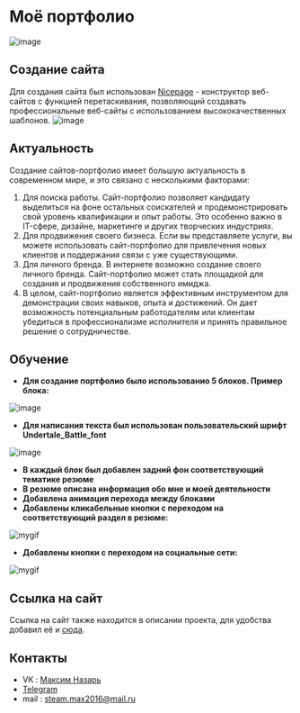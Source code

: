 # Моё портфолио
![image](https://github.com/CarbonProg/Resume_Project/assets/133951431/c7710738-8c3f-41ad-abf1-b9e4b7812a4e)

## Создание сайта
Для создания сайта был использован <a href="https://nicepage.com/">Nicepage</a> - конструктор веб-сайтов с функцией перетаскивания, позволяющий создавать профессиональные веб-сайты с использованием высококачественных шаблонов.
![image](https://github.com/CarbonProg/Resume_Project/assets/133951431/8c42e061-0890-4071-9649-1f7b25c38a24)

## Актуальность
Создание сайтов-портфолио имеет большую актуальность в современном мире, и это связано с несколькими факторами:
1. Для поиска работы. Сайт-портфолио позволяет кандидату выделиться на фоне остальных соискателей и продемонстрировать свой уровень квалификации и опыт работы. Это особенно важно в IT-сфере, дизайне, маркетинге и других творческих индустриях.
2. Для продвижения своего бизнеса. Если вы представляете услуги, вы можете использовать сайт-портфолио для привлечения новых клиентов и поддержания связи с уже существующими.
3. Для личного бренда. В интернете возможно создание своего личного бренда. Сайт-портфолио может стать площадкой для создания и продвижения собственного имиджа.
4. В целом, сайт-портфолио является эффективным инструментом для демонстрации своих навыков, опыта и достижений. Он дает возможность потенциальным работодателям или клиентам убедиться в профессионализме исполнителя и принять правильное решение о сотрудничестве.
## Обучение
- **Для создание портфолио было использованио 5 блоков. Пример блока:**

![image](https://github.com/CarbonProg/Resume_Project/assets/133951431/731e8c83-172e-48f2-aedd-95844c934eea)

- **Для написания текста был использован пользовательский шрифт Undertale_Battle_font**

![image](https://github.com/CarbonProg/Resume_Project/assets/133951431/7423863e-be2f-456d-8f77-4205ad313646)

- **В каждый блок был добавлен задний фон соответствующий тематике резюме**
- **В резюме описана информация обо мне и моей деятельности**
- **Добавлена анимация перехода между блоками**
- **Добавлены кликабельные кнопки с переходом на соответствующий раздел в резюме:**

![mygif](https://media.giphy.com/media/v1.Y2lkPTc5MGI3NjExNDVmOGMxMWJkN2Y3YzEzNTczYTI0ZjliNDczYjI5NTc5MmJiMmJiNyZlcD12MV9pbnRlcm5hbF9naWZzX2dpZklkJmN0PWc/NVdA3PWLLa1PlZwIWy/giphy.gif)

- **Добавлены кнопки с переходом на социальные сети:**

![mygif](https://media.giphy.com/media/v1.Y2lkPTc5MGI3NjExMWVmYWQyZjE0ZGMwYjI3ZmI1ZWM4MDZhYmJiNjIwOTU2MjgxZDU2MCZlcD12MV9pbnRlcm5hbF9naWZzX2dpZklkJmN0PWc/5YzHSotrSG6A01KsrX/giphy.gif)

## Ссылка на сайт
Ссылка на сайт также находится в описании проекта, для удобства добавил её и <a href="carbonprog.github.io/Resume_Project/">сюда</a>.
## Контакты
- VK : [Максим Назарь](https://vk.com/ravecarbon)
- [Telegram](https://t.me/Carbon228)
- mail : steam.max2016@mail.ru
